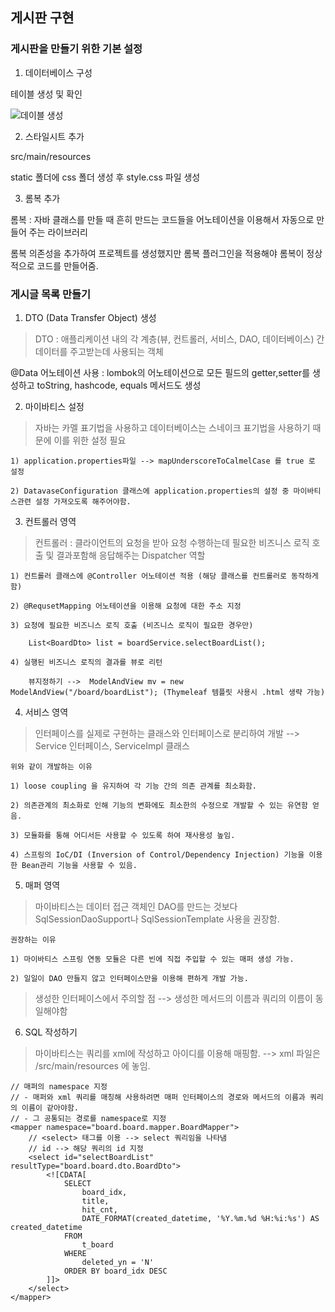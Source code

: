 ## 게시판 구현

### 게시판을 만들기 위한 기본 설정

1. 데이터베이스 구성

테이블 생성 및 확인

![데이블 생성](https://user-images.githubusercontent.com/28684368/61180401-b07bab00-a650-11e9-9cc2-be55de790814.png)

2. 스타일시트 추가

src/main/resources

static 폴더에 css 폴더 생성 후 style.css 파일 생성

3. 롬복 추가

롬복 : 자바 클래스를 만들 때 흔히 만드는 코드들을 어노테이션을 이용해서 자동으로 만들어 주는 라이브러리

롬복 의존성을 추가하여 프로젝트를 생성했지만 롬복 플러그인을 적용해야 롬복이 정상적으로 코드를 만들어줌.

### 게시글 목록 만들기

1. DTO (Data Transfer Object) 생성

> DTO : 애플리케이션 내의 각 계층(뷰, 컨트롤러, 서비스, DAO, 데이터베이스) 간 데이터를 주고받는데 사용되는 객체

@Data 어노테이션 사용 : lombok의 어노테이션으로 모든 필드의 getter,setter를 생성하고 toString, hashcode, equals 메서드도 생성

2. 마이바티스 설정

> 자바는 카멜 표기법을 사용하고 데이터베이스는 스네이크 표기법을 사용하기 때문에 이를 위한 설정 필요

    1) application.properties파일 --> mapUnderscoreToCalmelCase 를 true 로 설정

    2) DatavaseConfiguration 클래스에 application.properties의 설정 중 마이바티스관련 설정 가져오도록 해주어야함.

3. 컨트롤러 영역

> 컨트롤러 : 클라이언트의 요청을 받아 요청 수행하는데 필요한 비즈니스 로직 호출 및 결과포함해 응답해주는 Dispatcher 역할

    1) 컨트롤러 클래스에 @Controller 어노테이션 적용 (해당 클래스를 컨트롤러로 동작하게 함)

    2) @RequsetMapping 어노테이션을 이용해 요청에 대한 주소 지정

    3) 요청에 필요한 비즈니스 로직 호출 (비즈니스 로직이 필요한 경우만)

        List<BoardDto> list = boardService.selectBoardList();

    4) 실행된 비즈니스 로직의 결과를 뷰로 리턴

        뷰지정하기 -->  ModelAndView mv = new ModelAndView("/board/boardList"); (Thymeleaf 템플릿 사용시 .html 생략 가능)

4. 서비스 영역

> 인터페이스를 실제로 구현하는 클래스와 인터페이스로 분리하여 개발 --> Service 인터페이스, ServiceImpl 클래스

    위와 같이 개발하는 이유

    1) loose coupling 을 유지하여 각 기능 간의 의존 관계를 최소화함.

    2) 의존관계의 최소화로 인해 기능의 변화에도 최소한의 수정으로 개발할 수 있는 유연함 얻음.

    3) 모듈화를 통해 어디서든 사용할 수 있도록 하여 재사용성 높임.

    4) 스프링의 IoC/DI (Inversion of Control/Dependency Injection) 기능을 이용한 Bean관리 기능을 사용할 수 있음.

5. 매퍼 영역

> 마이바티스는 데이터 접근 객체인 DAO를 만드는 것보다 SqlSessionDaoSupport나 SqlSessionTemplate 사용을 권장함.

    권장하는 이유

    1) 마이바티스 스프링 연동 모듈은 다른 빈에 직접 주입할 수 있는 매퍼 생성 가능.

    2) 일일이 DAO 만들지 않고 인터페이스만을 이용해 편하게 개발 가능.

> 생성한 인터페이스에서 주의할 점 --> 생성한 메서드의 이름과 쿼리의 이름이 동일해야함

6. SQL 작성하기

> 마이바티스는 쿼리를 xml에 작성하고 아이디를 이용해 매핑함. --> xml 파일은 /src/main/resources 에 놓임.

```
// 매퍼의 namespace 지정
// - 매퍼와 xml 쿼리를 매칭해 사용하려면 매퍼 인터페이스의 경로와 메서드의 이름과 쿼리의 이름이 같아야함.
// - 그 공통되는 경로를 namespace로 지정
<mapper namespace="board.board.mapper.BoardMapper">
    // <select> 태그를 이용 --> select 쿼리임을 나타냄
    // id --> 해당 쿼리의 id 지정
	<select id="selectBoardList" resultType="board.board.dto.BoardDto">
		<![CDATA[
			SELECT
				board_idx,
				title,
				hit_cnt,
				DATE_FORMAT(created_datetime, '%Y.%m.%d %H:%i:%s') AS created_datetime
			FROM
				t_board
			WHERE
				deleted_yn = 'N'
			ORDER BY board_idx DESC
		]]>
	</select>
</mapper>

```
